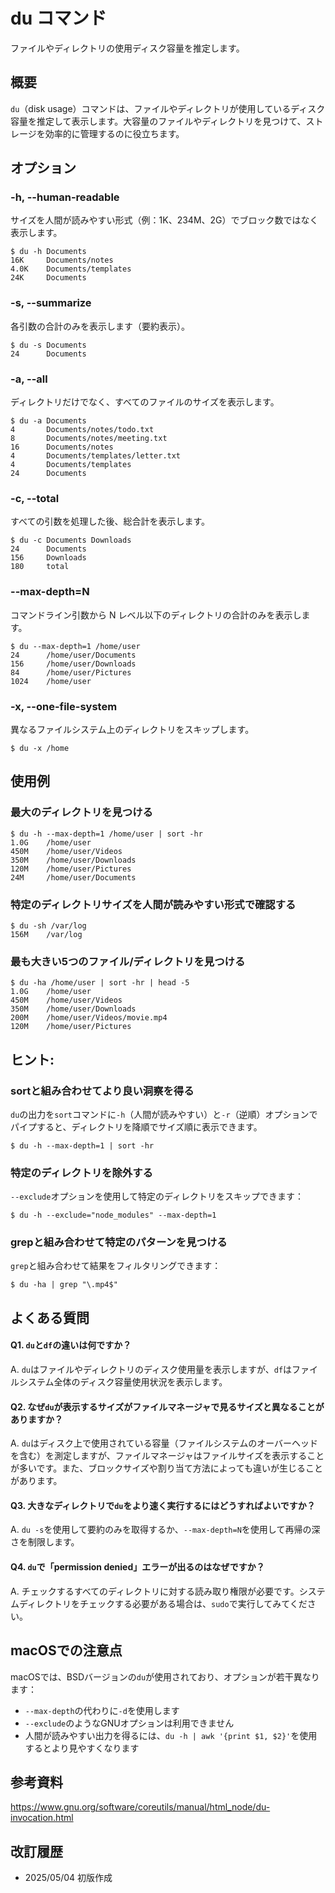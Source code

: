 # du コマンド

ファイルやディレクトリの使用ディスク容量を推定します。

## 概要

`du`（disk usage）コマンドは、ファイルやディレクトリが使用しているディスク容量を推定して表示します。大容量のファイルやディレクトリを見つけて、ストレージを効率的に管理するのに役立ちます。

## オプション

### **-h, --human-readable**

サイズを人間が読みやすい形式（例：1K、234M、2G）でブロック数ではなく表示します。

```console
$ du -h Documents
16K     Documents/notes
4.0K    Documents/templates
24K     Documents
```

### **-s, --summarize**

各引数の合計のみを表示します（要約表示）。

```console
$ du -s Documents
24      Documents
```

### **-a, --all**

ディレクトリだけでなく、すべてのファイルのサイズを表示します。

```console
$ du -a Documents
4       Documents/notes/todo.txt
8       Documents/notes/meeting.txt
16      Documents/notes
4       Documents/templates/letter.txt
4       Documents/templates
24      Documents
```

### **-c, --total**

すべての引数を処理した後、総合計を表示します。

```console
$ du -c Documents Downloads
24      Documents
156     Downloads
180     total
```

### **--max-depth=N**

コマンドライン引数から N レベル以下のディレクトリの合計のみを表示します。

```console
$ du --max-depth=1 /home/user
24      /home/user/Documents
156     /home/user/Downloads
84      /home/user/Pictures
1024    /home/user
```

### **-x, --one-file-system**

異なるファイルシステム上のディレクトリをスキップします。

```console
$ du -x /home
```

## 使用例

### 最大のディレクトリを見つける

```console
$ du -h --max-depth=1 /home/user | sort -hr
1.0G    /home/user
450M    /home/user/Videos
350M    /home/user/Downloads
120M    /home/user/Pictures
24M     /home/user/Documents
```

### 特定のディレクトリサイズを人間が読みやすい形式で確認する

```console
$ du -sh /var/log
156M    /var/log
```

### 最も大きい5つのファイル/ディレクトリを見つける

```console
$ du -ha /home/user | sort -hr | head -5
1.0G    /home/user
450M    /home/user/Videos
350M    /home/user/Downloads
200M    /home/user/Videos/movie.mp4
120M    /home/user/Pictures
```

## ヒント:

### sortと組み合わせてより良い洞察を得る

`du`の出力を`sort`コマンドに`-h`（人間が読みやすい）と`-r`（逆順）オプションでパイプすると、ディレクトリを降順でサイズ順に表示できます。

```console
$ du -h --max-depth=1 | sort -hr
```

### 特定のディレクトリを除外する

`--exclude`オプションを使用して特定のディレクトリをスキップできます：

```console
$ du -h --exclude="node_modules" --max-depth=1
```

### grepと組み合わせて特定のパターンを見つける

`grep`と組み合わせて結果をフィルタリングできます：

```console
$ du -ha | grep "\.mp4$"
```

## よくある質問

#### Q1. `du`と`df`の違いは何ですか？
A. `du`はファイルやディレクトリのディスク使用量を表示しますが、`df`はファイルシステム全体のディスク容量使用状況を表示します。

#### Q2. なぜ`du`が表示するサイズがファイルマネージャで見るサイズと異なることがありますか？
A. `du`はディスク上で使用されている容量（ファイルシステムのオーバーヘッドを含む）を測定しますが、ファイルマネージャはファイルサイズを表示することが多いです。また、ブロックサイズや割り当て方法によっても違いが生じることがあります。

#### Q3. 大きなディレクトリで`du`をより速く実行するにはどうすればよいですか？
A. `du -s`を使用して要約のみを取得するか、`--max-depth=N`を使用して再帰の深さを制限します。

#### Q4. `du`で「permission denied」エラーが出るのはなぜですか？
A. チェックするすべてのディレクトリに対する読み取り権限が必要です。システムディレクトリをチェックする必要がある場合は、`sudo`で実行してみてください。

## macOSでの注意点

macOSでは、BSDバージョンの`du`が使用されており、オプションが若干異なります：
- `--max-depth`の代わりに`-d`を使用します
- `--exclude`のようなGNUオプションは利用できません
- 人間が読みやすい出力を得るには、`du -h | awk '{print $1, $2}'`を使用するとより見やすくなります

## 参考資料

https://www.gnu.org/software/coreutils/manual/html_node/du-invocation.html

## 改訂履歴

- 2025/05/04 初版作成